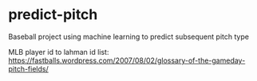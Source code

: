 # predict-pitch
Baseball project using machine learning to predict subsequent pitch type

MLB player id to lahman id list: https://fastballs.wordpress.com/2007/08/02/glossary-of-the-gameday-pitch-fields/